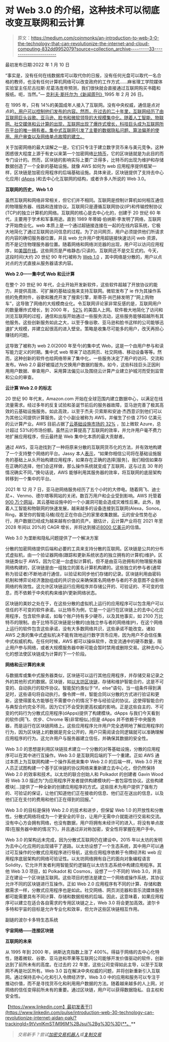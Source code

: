 # 对 Web 3.0 的介绍，这种技术可以彻底改变互联网和云计算

> 原文：<https://medium.com/coinmonks/an-introduction-to-web-3-0-the-technology-that-can-revolutionize-the-internet-and-cloud-computing-832dd9952079?source=collection_archive---------33----------------------->

最初发布日期:2022 年 1 月 10 日

“事实是，没有任何在线数据库可以取代你的日报，没有任何光盘可以取代一名合格的教师，也没有任何计算机网络可以改变政府的工作方式……麻省理工学院媒体实验室主任尼古拉斯·尼葛洛庞帝预测，我们很快就会直接通过互联网购买书籍和报纸。呃，当然。”— [克利夫·斯托尔为《新闻周刊》](https://www.newsweek.com/clifford-stoll-why-web-wont-be-nirvana-185306)1995 年 2 月 26 日。

在 1995 年，只有 14%的美国成年人接入了互联网。没有中央权威，通信是点对点的[，用户可以控制他们发布的内容。然而，在过去的二十年里，互联网经历了由互联网巨头谷歌、亚马逊、脸书和微软领导的大规模集中化。随着人工智能、物联网、社交媒体和云计算的出现，互联网出现了爆炸式增长，科技巨头成为互联网所在平台的唯一拥有者。集中式互联网引发了主要的数据隐私问题、算法偏差的使用、用户审查以及网络单点故障的建立。](http://peer-to-peer)

关于加密网络的最大误解之一是，它们只专注于建立数字货币来与美元竞争。这种困惑很大程度上源于有史以来第一个加密网络[比特币](https://bitcoin.org/bitcoin.pdf)，它的区块链就是为此目的而专门设计的。然而，区块链的影响实际上要广泛得多，比特币的出现为维护和存储数据创造了一个全新的基础设施。就像 AWS 如何为 web 应用程序提供框架一样，区块链是加密应用程序的后端基础设施。具体来说，区块链提供了支持去中心化应用( [dApps](https://www.gemini.com/cryptopedia/decentralized-applications-defi-dapps) )和去中心化互联网的结构，或者许多人所说的 Web 3.0。

**互联网的历史，Web 1.0**

虽然互联网和网络非常相关，但它们并不相同。互联网是控制计算机如何相互通信的物理服务器、线路和连接协议。互联网只是遵循互联网协议(IP)和传输控制协议(TCP)的独立计算机的网络。互联网的核心是去中心化的，创建于 20 世纪 60 年代，主要用于学术和军事用途。直到 1989 年蒂姆·伯纳斯·李发明了网络，互联网才开始商业化。web 本质上是一个通过超链接连接在一起的在线内容系统，它极大地简化了通过互联网访问信息的过程。为了访问网页，用户必须提供他们所请求的内容的确切服务器位置，并且 web 允许用户使用超链接快速访问 web 资源，而不是记住物理服务器位置。随着网络和网络浏览器的出现，用户可以访问应用程序，如[美国在线](https://time.com/3857628/aol-1985-history/)。这些网页是严格静态/只读的。互联网还不是交互式的。今天，这段时间(大约 20 世纪 90 年代)被称为 [Web 1.0](/@vivekmadurai/web-evolution-from-1-0-to-3-0-e84f2c06739) ，其中网络是分散的，用户以点对点的方式直接从服务器请求内容。

**Web 2.0——集中式 Web 和云计算**

在整个 20 世纪 90 年代，企业开始开发新软件，这些软件超越了开放协议的能力，并提供高效、可扩展的基础设施来支持互联网。微软发布了 ie 作为其操作系统的免费附件，谷歌和雅虎开发了搜索引擎，斯蒂芬·尚巴赫发明了“网上购物车”，这导致了网络的大规模商业化。令互联网评论家非常反感的是，互联网用户的数量爆炸式增长，到 2000 年， [52%](https://www.pewresearch.org/internet/2015/06/26/americans-internet-access-2000-2015/) 的美国人上网。软件极大地简化了访问和浏览互联网的过程，通信和出版开始通过一些服务流动，这些服务能够超越所有其他服务。这些创新服务如此之大，以至于像谷歌、亚马逊和脸书这样的公司能够迅速扩大规模，并建立起很高的进入壁垒。策略是收集尽可能多的用户，改天再担心赚钱的问题。

这导致了被称为 web 2.0(2000 年至今)的集中式 Web，这是一个由用户参与和读写能力定义的时期。集中式 web 带来了动态网页、社交网络、移动设备等等。然而，这种创新的软件也给网络带来了集中化，一些服务决定了用户的访问、交流和发布。Web 2.0 最好被描述为交换用户数据的服务。如今，这些科技巨头正因利用用户数据、审查用户、采用算法偏见以及围绕云计算产业建立护城河而受到监管和公众的审查。

**云计算 Web 2.0 的标志**

20 世纪 90 年代末，Amazon.com 开始在全球范围内建立数据中心，以满足在线流量需求。经过多年的反复试验和圣诞节前后的服务器故障，亚马逊完善了极其高效的云基础设施服务。如此高效，以至于杰夫·贝索斯和安迪·杰西意识到他们可以为其他公司提供计算服务。这个小副业被称为 AWS，并催生了价值 2750 亿美元的云计算产业。AWS 目前占据了[云基础设施市场的 32%](https://www.statista.com/statistics/967365/worldwide-cloud-infrastructure-services-market-share-vendor/) ，加上微软 Azure，总计超过 53%的市场份额。虽然云计算提高了互联网的效率，并允许用户毫不费力地扩展应用程序，但云最终是 Web 集中化本质的最大贡献者。

通过 AWS，亚马逊找到了一种将原来分散的互联网货币化的方法，并有效地构建了一个支持整个网络的平台。Jassy 本人[表示](https://techcrunch.com/2016/07/02/andy-jassys-brief-history-of-the-genesis-of-aws/)，“如果你相信公司将在基础设施服务的基础上从头开始构建应用程序，如果存在正确的选择[服务]，我们相信如果存在正确的选择，他们会这样做，那么操作系统就变成了互联网，这与过去 30 年的情况确实不同，”换句话说，AWS 能够利用其服务器的效率，将互联网的底层架构转移到一个集中的平台。

2021 年 12 月 7 日，亚马逊网络服务经历了五个小时的大停电。随着网飞、迪士尼+、Venmo、德尔塔等网站的关闭，数百万用户和企业受到影响。AWS 托管着[900 万个网站](https://kinsta.com/aws-market-share/)，其云基础设施中的一个小漏洞可能会造成灾难性后果。此外，随着人工智能和物联网的快速发展，越来越多的设备连接到互联网(Alexa，Sonos，Ring，甚至你的智能马桶)现在正在你自己的家里收集数据。云的安全性势在必行，用户数据已经成为越来越有价值的资产。据估计，云计算产业将在 2021 年至 2028 年间以 20%的 CAGR 增长，并将达到接近[8000 亿美元](https://www.grandviewresearch.com/industry-analysis/cloud-computing-industry)的估值。

Web 3.0 为垄断和隐私问题提供了一个解决方案

分散的加密网络提供后端和必要的工具来支持分散的互联网。区块链是公共的分布式虚拟机，由一个验证器网络(跟踪和更新系统状态的独立拥有的计算机)维护。区块链类似于 AWS，因为它是一台虚拟计算机，但不是由亚马逊拥有的物理服务器网络构建的，区块链是由一组独立的匿名计算机构建的。这些独立的参与者(通常称为验证者)不断地进行通信，以验证和同步他们存储的记录。区块链利用由密码机制和博弈论经济激励组成的共识协议来确保匿名网络参与者的不良意图不会影响网络的有效性。这允许区块链运行应用程序并存储公开的、可验证的、不可变的信息，而不依赖于中央机构来维护/更新网络状态。

区块链的美妙之处在于，在这些分散的虚拟机上运行的应用程序可以包含用户可以信任的不可变的软件承诺。以比特币为例，它是一个运行在区块链上的去中心化应用程序，包含软件承诺，如每个账户持有多少硬币，以及其他事实，如 2100 万比特币的限制。由于比特币区块链是分散的(由独立参与者的网络维护)，在这个网络上运行的软件包含这些承诺，没有大多数网络共识，这些承诺不能改变。诸如 AWS 之类的集中式虚拟机决不能有效地运行数字货币应用，因为用户不会信任集中式权威机构。在任何时候，AWS 都可以操纵软件，改变流通中的硬币数量，阻止用户参与网络，或者大规模服务器中断可能会暂时禁用或删除交易。这种去中心化的想法使区块链成为计算的下一个阶段。

**网络和云计算的未来**

与数据库或集中式服务器类似，区块链可以运行其他应用程序，并存储交易记录之外的其他形式的数据。区块链，如[以太坊区块链](https://ethereum.org/en/whitepaper/)，存储和维护智能合约，这是不可变的、自动执行的软件协议。智能契约类似于“if，else”语句，当一组条件得到满足时，这些语句将自动执行。像令牌一样，智能合同以分散的方式进行验证和更新，这使得匿名方能够在不需要中介的情况下参与经验证的协议。这使得智能合约与典型合约完全不同，因为它们不会受到更高权威的影响。正是这些自主的、不可变的代码行为分散式应用程序(dApps)提供了构建模块。dApps 与我们今天看到的软件(网飞、优步、Chrome 等)非常相似。)但是 dApps 并不依赖于中央服务器，而是运行在区块链网络上。这些应用程序允许用户完全透明地了解应用程序的行为，因为区块链上的数据是完全公开的，用户只需阅读合同逻辑就可以准确理解应用程序的行为。这允许用户与服务器建立信任，并确保其数据的安全性。

Web 3.0 的思想是利用区块链技术建立一个分散的对等基础设施，分散的应用程序可以在其中进行互操作。Web 3.0 是互联网后端的下一个重建。正如 AWS 通过本质上为互联网构建一个操作系统来集中 Web 2.0 的后端一样，Web 3.0 开发人员正试图构建一个基于区块链的协议网络来重新建立去中心化，但仍然保持 Web 2.0 的效率和技术。以太坊的联合创始人和 Polkadot 的创建者 Gavin Wood 将 Web 3.0 描述为“为应用程序开发者提供构建模块的一套包容性协议。这些构建模块[…]提供了一种全新的创建应用程序的方式。这些技术为用户提供了强有力的、可验证的保证，让他们知道他们正在接收的信息、他们正在送出的信息，以及他们正在支付的费用和他们正在得到的回报。”

Web 3.0 的目标是保持 Web 2.0 的技术和进步，但保留 Web 1.0 的开放性和分散性。分散式网络将成为一个更安全的平台，让用户无需中介就能进行交易和交流。没有中心方会拥有网络，也没有数据，用户将拥有未经许可的进入，将没有单点故障(在服务器中断的情况下)，并且通过非对称加密，安全性将掌握在用户手中。

Web 3.0 的架构远未完成，因为分散式互联网仍在建设中。2015 年以太坊的发明为去中心化应用的出现铺平了道路。以太坊设想了一个生态系统，其中用户可以通过可互操作的分散式应用程序进行导航，这些应用程序依赖于令牌经济和 web 应用程序底层架构的网络可验证性。以太坊网络拥有自己的面向对象编程语言 Solidity，它允许开发者利用智能契约逻辑在以太坊生态系统中构建应用程序。其他 Web 3.0 项目，如 Polkadot 和 Cosmos，设想了一个不同的 Web 3.0，并且正在建设一个区块链互联网。这些项目的想法是建立一个网络或操作系统，其协议允许不同的区块链进行互操作。正如 Web 2.0 应用程序有不同的计算、存储和数据需求一样，分散式应用程序也是如此。社交网络、网页浏览器和音乐流媒体服务都可能需要具有不同计算、存储和数据规格的后端。因此，这意味着，如果应用程序可以建立在适合各自需求的专用区块链之上，Web 3.0 将会更加高效。波尔卡多特和宇宙的目标是允许专业化和效率，但允许这些区块链相互作用。

副链的波尔卡多特生态系统

**宇宙网络——连接区块链**

**互联网的未来**

从 1995 年到 2000 年，纳斯达克指数上涨了 400%。得益于网络的去中心化特性，随着微软、谷歌、亚马逊和苹果等互联网公司能够开发价值驱动的软件，创新达到了前所未有的高度。在过去的 22 年里，这些公司变得如此主导，以至于互联网不再是社区所有。Web 3.0 旨在解决中央权威的问题，并将创新重新引入互联网。通过保持去中心化和引入令牌经济学，Web 3.0 中的应用和服务可以专注于推动价值，而不是寻找货币化和利用用户数据的方法。随着越来越多的人上网，对网络的信任变得前所未有的重要。通过区块链，用户可以获得数据隐私、自主权和安全性。

【https://www.linkedin.com】最初发表于[](https://www.linkedin.com/pulse/introduction-web-30-technology-can-revolutionize-internet-aidan-pak/?trackingId=9tVvnlKmSTiM96M%2BJsui%2Bg%3D%3D)**。**

> *交易新手？尝试[加密交易机器人](/coinmonks/crypto-trading-bot-c2ffce8acb2a)或[复制交易](/coinmonks/top-10-crypto-copy-trading-platforms-for-beginners-d0c37c7d698c)*
